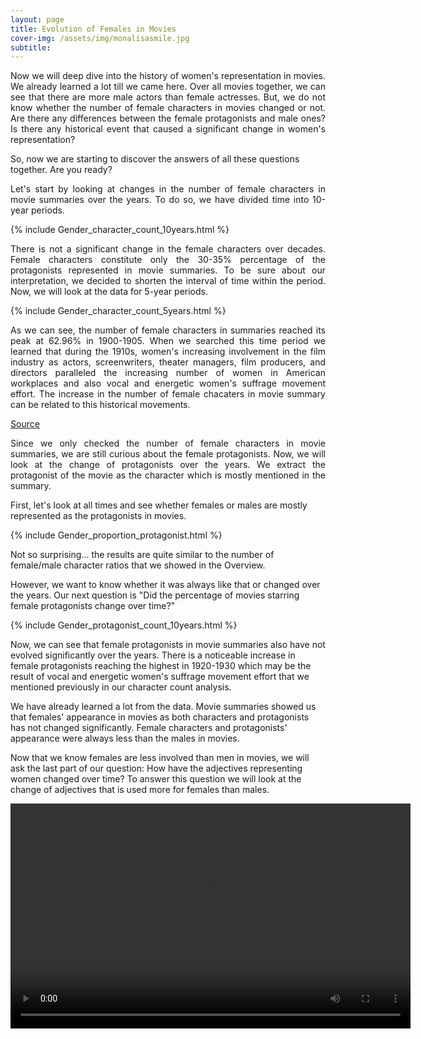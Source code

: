 ```yaml
---
layout: page
title: Evolution of Females in Movies
cover-img: /assets/img/monalisasmile.jpg
subtitle:  
---
```

<div style="text-align: justify;">
Now we will deep dive into the history of women's representation in movies. We already learned a lot till we came here. Over all movies together, we can see that there are more male actors than female actresses. But, we do not know whether the number of female characters in movies changed or not. Are there any differences between the female protagonists and male ones? Is there any historical event that caused a significant change in women's representation? 
</div>

So, now we are starting to discover the answers of all these questions together. Are you ready?

<div style="text-align: justify;">
Let's start by looking at changes in the number of female characters in movie summaries over the years. To do so, we have divided time into 10-year periods. 
</div>

{% include Gender_character_count_10years.html %}

<div style="text-align: justify;">
There is not a significant change in the female characters over decades. Female characters constitute only the 30-35% percentage of the protagonists represented in movie summaries. To be sure about our interpretation, we decided to shorten the interval of time within the period. Now, we will look at the data for 5-year periods.
</div>

{% include Gender_character_count_5years.html %}

<div style="text-align: justify;">
As we can see, the number of female characters in summaries reached its peak at 62.96% in 1900-1905. When we searched this time period we learned that during the 1910s, women's increasing involvement in the film industry as actors, screenwriters, theater managers, film producers, and directors paralleled the increasing number of women in American workplaces and also vocal and energetic women's suffrage movement effort. The increase in the number of female chacaters in movie summary can be related to this historical movements.
</div>

[Source](https://www.theatlantic.com/entertainment/archive/2016/03/the-forgotten-female-action-stars-of-the-1910s/475635/)

<div style="text-align: justify;">
Since we only checked the number of female characters in movie summaries, we are still curious about the female protagonists. Now, we will look at the change of protagonists over the years. 
We extract the protagonist of the movie as the character which is mostly mentioned in the summary. 
</div>

First, let's look at all times and see whether females or males are mostly represented as the protagonists in movies.

{% include Gender_proportion_protagonist.html %}

Not so surprising... the results are quite similar to the number of female/male character ratios that we showed in the Overview.

However, we want to know whether it was always like that or changed over the years. Our next question is "Did the percentage of movies starring female protagonists change over time?"

{% include Gender_protagonist_count_10years.html %}

Now, we can see that female protagonists in movie summaries also have not evolved significantly over the years. There is a noticeable increase in female protagonists reaching the highest in 1920-1930 which may be the result of vocal and energetic women's suffrage movement effort that we mentioned previously in our character count analysis.

We have already learned a lot from the data. Movie summaries showed us that females' appearance in movies as both characters and protagonists has not changed significantly. Female characters and protagonists' appearance were always less than the males in movies.

Now that we know females are less involved than men in movies, we will ask the last part of our question: How have the adjectives representing women changed over time? To answer this question we will look at the change of adjectives that is used more for females than males.


<video width="640" height="360" controls>
  <source src="/assets/img/ezgif.com-gif-to-mp4-converted.mp4" type="video/mp4">
  Your browser does not support the video tag.
</video>



